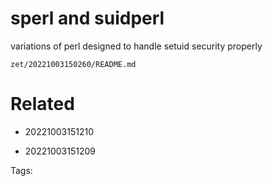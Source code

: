 # sperl and suidperl
variations of perl designed to handle setuid security properly

` zet/20221003150260/README.md `

# Related

- 20221003151210

- 20221003151209


Tags:

    
